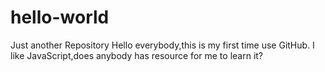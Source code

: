 # hello-world
Just another Repository
Hello everybody,this is my first time use GitHub.
I like JavaScript,does anybody has resource for me to learn it? 
